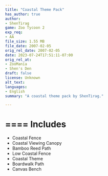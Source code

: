 ```yaml
---
title: "Coastal Theme Pack"
has_author: true
author: 
- ShenTirag
game: Zoo Tycoon 2
exp_req: 
- AA
file_size: 1.55 MB
file_date: 2007-02-05
orig_rel_date: 2007-02-05
date: 2023-07-24T17:51:11-07:00
orig_rel_at: 
- ZooMania
- Shen's Den
draft: false
license: Unknown
alt_text: 
languages:
- English
summary: "A coastal theme pack by ShenTirag."

---
```


====
Includes
====

- Coastal Fence
- Coastal Viewing Canopy
- Bamboo Reed Path
- Low Coastal Fence
- Coastal Theme
- Boardwalk Path
- Canvas Bench